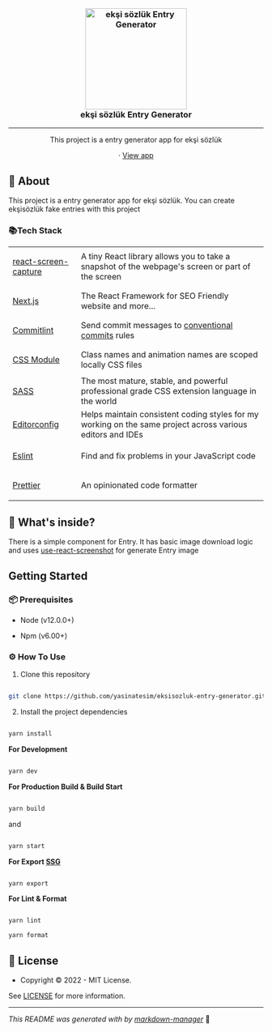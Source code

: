 

<h3 align="center">
  <br />
   <a  href="https://github.com/yasinatesim/eksisozluk-entry-generator"><img src="https://yasinates.com/eksisozluk-entry-generator.jpg" alt="ekşi sözlük Entry Generator" width="200" /></a>
  <br />
ekşi sözlük Entry Generator
  <br />
</h3>

<hr />

<p  align="center">This project is a entry generator app for ekşi sözlük</p>


  <p align="center">
· <a  href="https://eksisozluk-entry-generator.yasinatesim.vercel.app/">View app</a>
  </p>

## 📖 About

This project is a entry generator app for ekşi sözlük. You can create ekşisözlük fake entries with this project

### 📚Tech Stack



<table>

<tr>

<td>

<a  href="https://www.npmjs.com/package/react-screen-capture">react-screen-capture</a>

</td>

<td>A tiny React library allows you to take a snapshot of the webpage's screen or part of the screen</td>

</tr>

<tr>

<td>

<a  href="https://nextjs.org/">Next.js</a>

</td>

<td>The React Framework for SEO Friendly website and more...</td>

</tr>

<tr>

<td>

<a  href="https://github.com/conventional-changelog/commitlint">Commitlint</a>

</td>

<td>Send commit messages to <a  href="https://www.conventionalcommits.org/en/v1.0.0/">conventional commits</a> rules</td>

</tr>

<tr>

<td>

<a  href="https://github.com/css-modules/css-modules">CSS Module</a>

</td>

<td>Class names and animation names are scoped locally CSS files</td>

</tr>

<tr>

<td>

<a  href="https://sass-lang.com/">SASS</a>

</td>

<td>The most mature, stable, and powerful professional grade CSS extension language in the world</td>

</tr>

<tr>

<td>

<a  href="https://editorconfig.org/">Editorconfig</a>

</td>

<td>Helps maintain consistent coding styles for my working on the same project across various editors and IDEs</td>

</tr>

<tr>

<td>

<a  href="https://eslint.org/">Eslint</a>

</td>

<td>Find and fix problems in your JavaScript code</td>

</tr>

<tr>

<td>

<a  href="https://prettier.io/">Prettier</a>

</td>

<td>An opinionated code formatter</td>

</tr>

</table>

  

## 🧐 What's inside?

There is a simple component for Entry. It has basic image download logic and uses [use-react-screenshot](https://www.npmjs.com/package/use-react-screenshot) for generate Entry image

## Getting Started

### 📦 Prerequisites

- Node (v12.0.0+)

- Npm (v6.00+)


### ⚙️ How To Use



1. Clone this repository

  

```bash

git clone https://github.com/yasinatesim/eksisozluk-entry-generator.git

```


2. Install the project dependencies

```bash

yarn install

```

**For Development**

```bash

yarn dev

```

  

**For Production Build &amp; Build Start**

```bash

yarn build

```

  

and

  

```bash

yarn start

```

  

**For Export [SSG](https://www.staticgen.com/)**

```bash

yarn export

```

  

**For Lint &amp; Format**

```bash

yarn lint

yarn format

```

## 🔑 License

* Copyright © 2022 - MIT License.

See [LICENSE](https://github.com/yasinatesim/eksisozluk-entry-generator/blob/master/LICENSE) for more information.

---

_This README was generated with by [markdown-manager](https://github.com/yasinatesim/markdown-manager)_ 🥲
